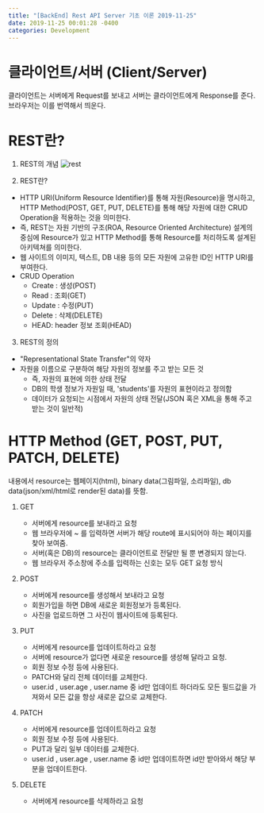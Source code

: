 ```yaml
---
title: "[BackEnd] Rest API Server 기초 이론 2019-11-25"
date: 2019-11-25 00:01:28 -0400
categories: Development
---
```


# 클라이언트/서버 (Client/Server)
클라이언트는 서버에게 Request를 보내고 서버는 클라이언트에게 Response를 준다. 브라우저는 이를 번역해서 띄운다.

# REST란?
1. REST의 개념 
![rest](https://user-images.githubusercontent.com/52072077/69491134-24b63d00-0ed4-11ea-802c-c58f189f48ac.png)


2. REST란? 
- HTTP URI(Uniform Resource Identifier)를 통해 자원(Resource)을 명시하고, HTTP Method(POST, GET, PUT, DELETE)를 통해 해당 자원에 대한 CRUD Operation을 적용하는 것을 의미한다.
- 즉, REST는 자원 기반의 구조(ROA, Resource Oriented Architecture) 설계의 중심에 Resource가 있고 HTTP Method를 통해 Resource를 처리하도록 설계된 아키텍쳐를 의미한다.
- 웹 사이트의 이미지, 텍스트, DB 내용 등의 모든 자원에 고유한 ID인 HTTP URI를 부여한다.
- CRUD Operation
    - Create : 생성(POST)
    - Read : 조회(GET)
    - Update : 수정(PUT)
    - Delete : 삭제(DELETE)
    - HEAD: header 정보 조회(HEAD)

3. REST의 정의 
- "Representational State Transfer"의 약자
- 자원을 이름으로 구분하여 해당 자원의 정보를 주고 받는 모든 것 
    - 즉, 자원의 표현에 의한 상태 전달
    - DB의 학생 정보가 자원일 때, 'students'를 자원의 표현이라고 정의함
    - 데이터가 요청되는 시점에서 자원의 상태 전달(JSON 혹은 XML을 통해 주고받는 것이 일반적)

# HTTP Method (GET, POST, PUT, PATCH, DELETE)
내용에서 resource는 웹페이지(html), binary data(그림파일, 소리파일), db data(json/xml/html로 render된 data)를 뜻함.
1. GET 
    - 서버에게 resource를 보내라고 요청
    - 웹 브라우저에 ~ 를 입력하면 서버가 해당 route에 표시되어야 하는 페이지를 찾아 보여줌.
    - 서버(혹은 DB)의 resource는 클라이언트로 전달만 될 뿐 변경되지 않는다.
    - 웹 브라우저 주소창에 주소를 입력하는 신호는 모두 GET 요청 방식

2. POST 
    - 서버에게 resource를 생성해서 보내라고 요청
    - 회원가입을 하면 DB에 새로운 회원정보가 등록된다.
    - 사진을 업로드하면 그 사진이 웹사이트에 등록된다.

3. PUT
    - 서버에게 resource를 업데이트하라고 요청
    - 서버에 resource가 없다면 새로운 resource를 생성해 달라고 요청.
    - 회원 정보 수정 등에 사용된다.
    - PATCH와 달리 전체 데이터를 교체한다.
    - user.id , user.age , user.name 중 id만 업데이트 하더라도 모든 필드값을 가져와서 모든 값을 항상 새로운 값으로 교체한다.

4. PATCH
    - 서버에게 resource를 업데이트하라고 요청
    - 회원 정보 수정 등에 사용된다.
    - PUT과 달리 일부 데이터를 교체한다.
    - user.id , user.age , user.name 중 id만 업데이트하면 id만 받아와서 해당 부분을 업데이트한다.

5. DELETE
    - 서버에게 resource를 삭제하라고 요청
